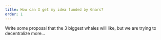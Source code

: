 ```yaml
---
title: How can I get my idea funded by Gnars? 
order: 1
---
```


Write some proposal that the 3 biggest whales will like, but we are trying to decentralize more... 
